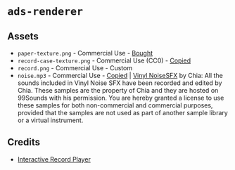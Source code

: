 # `ads-renderer`

## Assets
- `paper-texture.png` - Commercial Use - [Bought](https://bort.gumroad.com/l/printedpaper2)
- `record-case-texture.png` - Commercial Use (CC0) - [Copied](https://twitter.com/Mrdodobird/status/1617851130498945024)
- `record.png` - Commercial Use - Custom
- `noise.mp3` - Commercial Use - [Copied](https://github.com/codrops/RecordPlayer) | [Vinyl NoiseSFX](https://www.pro-tools-expert.com/logic-pro-blog/2014/08/18/free-vinyl-noise-samples-99sounds.html#.V1Lfu5MrLfY) by Chia: All the sounds included in Vinyl Noise SFX have been recorded and edited by Chia. These samples are the property of Chia and they are hosted on 99Sounds with his permission. You are hereby granted a license to use these samples for both non-commercial and commercial purposes, provided that the samples are not used as part of another sample library or a virtual instrument.

## Credits
- [Interactive Record Player](https://tympanus.net/codrops/2016/06/15/interactive-record-player/)